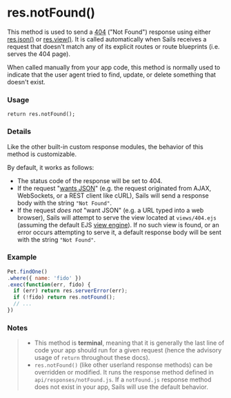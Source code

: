 # res.notFound()

This method is used to send a <a href="http://en.wikipedia.org/wiki/List_of_HTTP_status_codes#4xx_Client_Error" target="_blank">404</a> ("Not Found") response using either [res.json()](https://sailsjs.com/documentation/reference/response-res/res-json) or [res.view()](https://sailsjs.com/documentation/reference/response-res/res-view). It is called automatically when Sails receives a request that doesn't match any of its explicit routes or route blueprints (i.e. serves the 404 page).

When called manually from your app code, this method is normally used to indicate that the user agent tried to find, update, or delete something that doesn't exist.


### Usage

```usage
return res.notFound();
```

### Details

Like the other built-in custom response modules, the behavior of this method is customizable.

By default, it works as follows:

+ The status code of the response will be set to 404.
+ If the request "[wants JSON](https://sailsjs.com/documentation/reference/request-req/req-wants-json)" (e.g. the request originated from AJAX, WebSockets, or a REST client like cURL), Sails will send a response body with the string `"Not Found"`.
+ If the request _does not_ "want JSON" (e.g. a URL typed into a web browser), Sails will attempt to serve the view located at `views/404.ejs` (assuming the default EJS [view engine](https://sailsjs.com/documentation/concepts/views/view-engines)).  If no such view is found, or an error occurs attempting to serve it, a default response body will be sent with the string `"Not Found"`.

### Example

```javascript
Pet.findOne()
.where({ name: 'fido' })
.exec(function(err, fido) {
  if (err) return res.serverError(err);
  if (!fido) return res.notFound();
  // ...
})
```


### Notes
> + This method is **terminal**, meaning that it is generally the last line of code your app should run for a given request (hence the advisory usage of `return` throughout these docs).
>+ `res.notFound()` (like other userland response methods) can be overridden or modified.  It runs the response method defined in `api/responses/notFound.js`.  If a `notFound.js` response method does not exist in your app, Sails will use the default behavior.










<docmeta name="displayName" value="res.notFound()">
<docmeta name="pageType" value="method">

